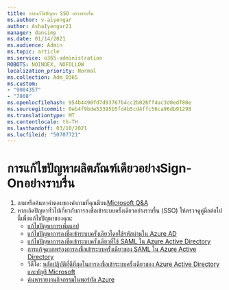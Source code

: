 ```yaml
---
title: การแก้ไขปัญหา SSO อย่างราบรื่น
ms.author: v-aiyengar
author: AshaIyengar21
manager: dansimp
ms.date: 01/14/2021
ms.audience: Admin
ms.topic: article
ms.service: o365-administration
ROBOTS: NOINDEX, NOFOLLOW
localization_priority: Normal
ms.collection: Adm_O365
ms.custom:
- "9004357"
- "7808"
ms.openlocfilehash: 954b4490fd7d93767b4cc2b026ff4ac3d0edf80e
ms.sourcegitcommit: 0eb4f9bde53395b5fd4b5cd4ffc56ca96db91298
ms.translationtype: MT
ms.contentlocale: th-TH
ms.lasthandoff: 03/10/2021
ms.locfileid: "50707721"
---
```

# <a name="troubleshooting-seamless-single-sign-on-issues"></a>การแก้ไขปัญหาผลิตภัณฑ์เดียวอย่างSign-Onอย่างราบรื่น

1. ถามหรือค้นหาคําตอบของคําถามที่คุณมีบน[Microsoft Q&A](https://docs.microsoft.com/azure/active-directory/reports-monitoring/howto-find-activity-reports#troubleshoot-issues-with-activity-reports)
1. หากเกิดปัญหาทั่วไปเกี่ยวกับการลงชื่อเข้าระบบครั้งเดียวอย่างราบรื่น (SSO) ให้ตรวจดูคู่มือต่อไปนี้เพื่อแก้ไขปัญหาของคุณ:
    - [แก้ไขปัญหาการเพิ่มแอป](https://docs.microsoft.com/azure/active-directory/manage-apps/troubleshoot-adding-apps) 
    - [แก้ไขปัญหาการลงชื่อเข้าระบบครั้งเดียวโดยใช้รหัสผ่านใน Azure AD](https://docs.microsoft.com/azure/active-directory/manage-apps/troubleshoot-password-based-sso) 
    - [แก้ไขปัญหาการลงชื่อเข้าระบบครั้งเดียวที่ใช้ SAML ใน Azure Active Directory](https://docs.microsoft.com/azure/active-directory/manage-apps/troubleshoot-saml-based-sso) 
    - [การแก้จุดบกพร่องการลงชื่อเข้าระบบครั้งเดียวของ SAML ใน Azure Active Directory](https://docs.microsoft.com/azure/active-directory/manage-apps/debug-saml-sso-issues) 
    - วิดีโอ: [หลักปฏิบัติที่ดีที่สุดในการลงชื่อเข้าระบบครั้งเดียวของ Azure Active Directory และบัญชี Microsoft](https://azure.microsoft.com/resources/videos/ignite-2018-single-sign-on-best-practices-for-azure-active-directory-and-microsoft-accounts/) 
    - [ค้นหารายงานกิจกรรมในพอร์ทัล Azure](https://docs.microsoft.com/azure/active-directory/reports-monitoring/howto-find-activity-reports#troubleshoot-issues-with-activity-reports)